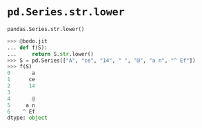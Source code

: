 # `pd.Series.str.lower`

`pandas.Series.str.lower()`

```py
>>> @bodo.jit
... def f(S):
...     return S.str.lower()
>>> S = pd.Series(["A", "ce", "14", " ", "@", "a n", "^ Ef"])
>>> f(S)
0       a
1      ce
2      14
3
4       @
5     a n
6    ^ Ef
dtype: object
```
